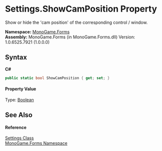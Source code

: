 # Settings.ShowCamPosition Property 
 

Show or hide the 'cam position' of the corresponding control / window.

**Namespace:**&nbsp;<a href="e43a6d13-bccd-e8ed-0a18-1b1a3547310d">MonoGame.Forms</a><br />**Assembly:**&nbsp;MonoGame.Forms (in MonoGame.Forms.dll) Version: 1.0.6525.7921 (1.0.0.0)

## Syntax

**C#**<br />
``` C#
public static bool ShowCamPosition { get; set; }
```


#### Property Value
Type: <a href="http://msdn2.microsoft.com/en-us/library/a28wyd50" target="_blank">Boolean</a>

## See Also


#### Reference
<a href="91e4e8f8-b61b-e281-44aa-8edf86d363a7">Settings Class</a><br /><a href="e43a6d13-bccd-e8ed-0a18-1b1a3547310d">MonoGame.Forms Namespace</a><br />